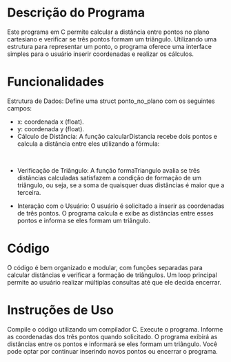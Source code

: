 # Descrição do Programa
Este programa em C permite calcular a distância entre pontos no plano cartesiano e verificar se três pontos formam um triângulo. Utilizando uma estrutura para representar um ponto, o programa oferece uma interface simples para o usuário inserir coordenadas e realizar os cálculos.

# Funcionalidades
Estrutura de Dados: Define uma struct ponto_no_plano com os seguintes campos:

- x: coordenada x (float).
- y: coordenada y (float).
- Cálculo de Distância: A função calcularDistancia recebe dois pontos e calcula a distância entre eles utilizando a fórmula:


​
 
- Verificação de Triângulo: A função formaTriangulo avalia se três distâncias calculadas satisfazem a condição de formação de um triângulo, ou seja, se a soma de quaisquer duas distâncias é maior que a terceira.

- Interação com o Usuário: O usuário é solicitado a inserir as coordenadas de três pontos. O programa calcula e exibe as distâncias entre esses pontos e informa se eles formam um triângulo.

# Código
O código é bem organizado e modular, com funções separadas para calcular distâncias e verificar a formação de triângulos. Um loop principal permite ao usuário realizar múltiplas consultas até que ele decida encerrar.

# Instruções de Uso
Compile o código utilizando um compilador C.
Execute o programa.
Informe as coordenadas dos três pontos quando solicitado.
O programa exibirá as distâncias entre os pontos e informará se eles formam um triângulo.
Você pode optar por continuar inserindo novos pontos ou encerrar o programa.
